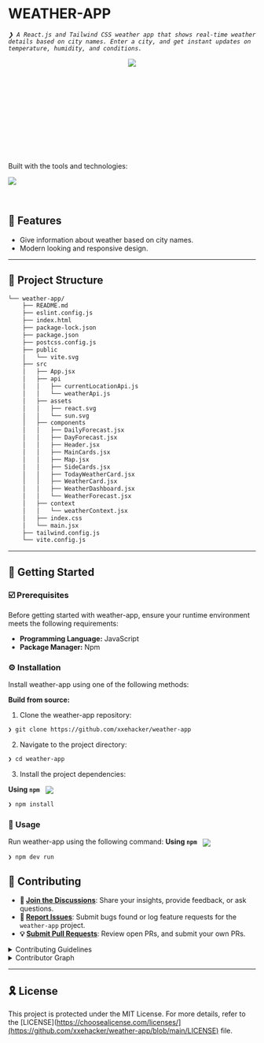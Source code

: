 <div align="left" style="position: relative;">

<h1>WEATHER-APP</h1>
<p align="left">
	<em><code>❯ A React.js and Tailwind CSS weather app that shows real-time weather details based on city names. Enter a city, and get instant updates on temperature, humidity, and conditions.</code></em>
</p>
<div style="width: 5%; height:5%;margin: 0 auto" align="center">
	<img src="https://uxwing.com/wp-content/themes/uxwing/download/weather/reainbow-icon.png"/>
</div>

<p align="left">
<p align="left">Built with the tools and technologies:</p>
<p align="left">
	<a href="https://skillicons.dev">
		<img src="https://skillicons.dev/icons?i=tailwindcss,html,react,vite,javascript,npm">
	</a></p>
</div>
<br clear="right">

## 👾 Features

- Give information about weather based on city names. 
- Modern looking and responsive design.
---

## 📁 Project Structure

```sh
└── weather-app/
    ├── README.md
    ├── eslint.config.js
    ├── index.html
    ├── package-lock.json
    ├── package.json
    ├── postcss.config.js
    ├── public
    │   └── vite.svg
    ├── src
    │   ├── App.jsx
    │   ├── api
    │   │   ├── currentLocationApi.js
    │   │   └── weatherApi.js
    │   ├── assets
    │   │   ├── react.svg
    │   │   └── sun.svg
    │   ├── components
    │   │   ├── DailyForecast.jsx
    │   │   ├── DayForecast.jsx
    │   │   ├── Header.jsx
    │   │   ├── MainCards.jsx
    │   │   ├── Map.jsx
    │   │   ├── SideCards.jsx
    │   │   ├── TodayWeatherCard.jsx
    │   │   ├── WeatherCard.jsx
    │   │   ├── WeatherDashboard.jsx
    │   │   └── WeatherForecast.jsx
    │   ├── context
    │   │   └── weatherContext.jsx
    │   ├── index.css
    │   └── main.jsx
    ├── tailwind.config.js
    └── vite.config.js
```

---
## 🚀 Getting Started

### ☑️ Prerequisites

Before getting started with weather-app, ensure your runtime environment meets the following requirements:

- **Programming Language:** JavaScript
- **Package Manager:** Npm


### ⚙️ Installation

Install weather-app using one of the following methods:

**Build from source:**

1. Clone the weather-app repository:
```sh
❯ git clone https://github.com/xxehacker/weather-app
```

2. Navigate to the project directory:
```sh
❯ cd weather-app
```

3. Install the project dependencies:


**Using `npm`** &nbsp; [<img align="center" src="https://img.shields.io/badge/npm-CB3837.svg?style={badge_style}&logo=npm&logoColor=white" />](https://www.npmjs.com/)

```sh
❯ npm install
```




### 🤖 Usage
Run weather-app using the following command:
**Using `npm`** &nbsp; [<img align="center" src="https://img.shields.io/badge/npm-CB3837.svg?style={badge_style}&logo=npm&logoColor=white" />](https://www.npmjs.com/)

```sh
❯ npm dev run
```


## 🔰 Contributing

- **💬 [Join the Discussions](https://github.com/xxehacker/weather-app/discussions)**: Share your insights, provide feedback, or ask questions.
- **🐛 [Report Issues](https://github.com/xxehacker/weather-app/issues)**: Submit bugs found or log feature requests for the `weather-app` project.
- **💡 [Submit Pull Requests](https://github.com/xxehacker/weather-app/blob/main/CONTRIBUTING.md)**: Review open PRs, and submit your own PRs.

<details closed>
<summary>Contributing Guidelines</summary>

1. **Fork the Repository**: Start by forking the project repository to your github account.
2. **Clone Locally**: Clone the forked repository to your local machine using a git client.
   ```sh
   git clone https://github.com/xxehacker/weather-app
   ```
3. **Create a New Branch**: Always work on a new branch, giving it a descriptive name.
   ```sh
   git checkout -b new-feature-x
   ```
4. **Make Your Changes**: Develop and test your changes locally.
5. **Commit Your Changes**: Commit with a clear message describing your updates.
   ```sh
   git commit -m 'Implemented new feature x.'
   ```
6. **Push to github**: Push the changes to your forked repository.
   ```sh
   git push origin new-feature-x
   ```
7. **Submit a Pull Request**: Create a PR against the original project repository. Clearly describe the changes and their motivations.
8. **Review**: Once your PR is reviewed and approved, it will be merged into the main branch. Congratulations on your contribution!
</details>

<details closed>
<summary>Contributor Graph</summary>
<br>
<p align="left">
   <a href="https://github.com{/xxehacker/weather-app/}graphs/contributors">
      <img src="https://contrib.rocks/image?repo=xxehacker/weather-app">
   </a>
</p>
</details>

---

## 🎗 License

This project is protected under the MIT License. For more details, refer to the [LICENSE](https://choosealicense.com/licenses/](https://github.com/xxehacker/weather-app/blob/main/LICENSE) file.

